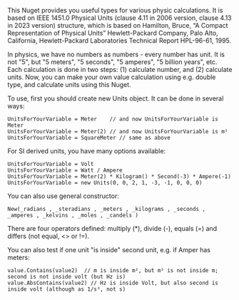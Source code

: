 ﻿
This Nuget provides you useful types for various physic calculations. It is based on IEEE 1451.0 Physical Units (clause 4.11 in 2006 version, clause 4.13 in 2023 version) structure, which is based on 
Hamilton, Bruce, “A Compact Representation of Physical Units” Hewlett-Packard Company, Palo Alto, California, Hewlett-Packard Laboratories Technical Report HPL-96-61, 1995.

In physics, we have no numbers as numbers - every number has unit. It is not "5", but "5 meters", "5 seconds", "5 amperes", "5 billion years", etc. Each calculation is done in two steps: (1) calculate number, and (2) calculate units. Now, you can make your own value calculation using e.g. double type, and calculate units using this Nuget.

To use, first you should create new Units object. It can be done in several ways:

	UnitsForYourVariable = Meter	// and now UnitsForYourVariable is Meter
	UnitsForYourVariable = Meter(2)	// and now UnitsForYourVariable is m²
	UnitsForYourVariable = SquareMeter // same as above

For SI derived units, you have many options available:

	UnitsForYourVariable = Volt
	UnitsForYourVariable = Watt / Ampere
	UnitsForYourVariable = Meter(2) * Kilogram() * Second(-3) * Ampere(-1)
	UnitsForYourVariable = new Units(0, 0, 2, 1, -3, -1, 0, 0, 0)

You can also use general constructor:

	New(_radians , _steradians , _meters , _kilograms , _seconds , _amperes , _kelvins , _moles , _candels )

There are four operators defined: multiply (*), divide (-), equals (=) and differs (not equal, <> or !=).

You can also test if one unit "is inside" second unit, e.g. if Amper has meters:

	value.Contains(value2)	// m is inside m², but m² is not inside m; second is not inside volt (but Hz is)
	value.AbsContains(value2) // Hz is inside Volt, but also second is inside volt (although as 1/s³, not s)

